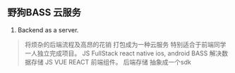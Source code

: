 ## 野狗BASS 云服务
1. Backend as a server.
 > 将烦杂的后端流程及高昂的花销 打包成为一种云服务
    特别适合于前端同学一人独立完成项目。
    JS FullStack react native ios, android
    BASS 解决数据存储 JS VUE REACT 前端组件。
    后端存储 抽象成一个sdk 